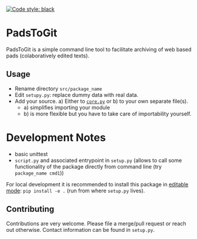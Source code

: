 [![Code style: black](https://img.shields.io/badge/code%20style-black-000000.svg)](https://github.com/psf/black)

# PadsToGit

PadsToGit is a simple command line tool to facilitate archiving of web based pads (colaboratively edited texts).

## Usage

- Rename directory `src/package_name`
- Edit `setupy.py`: replace dummy data with real data.
- Add your source. a) Either to [`core.py`](src/package_name/core.py) or b) to your own separate file(s).
    - a) simplifies importing your module
    - b) is more flexible but you have to take care of importability yourself.


# Development Notes

- basic unittest
- `script.py` and associated entrypoint in `setup.py` (allows to call some functionality of the package directly from command line (try `package_name cmd1`))

For local development it is recommended to install this package in [editable mode](https://pip.pypa.io/en/latest/cli/pip_wheel/?highlight=editable#cmdoption-e): `pip install -e .` (run from where `setup.py` lives).


## Contributing

Contributions are very welcome. Please file a merge/pull request or reach out otherwise. Contact information can be found in `setup.py`.

